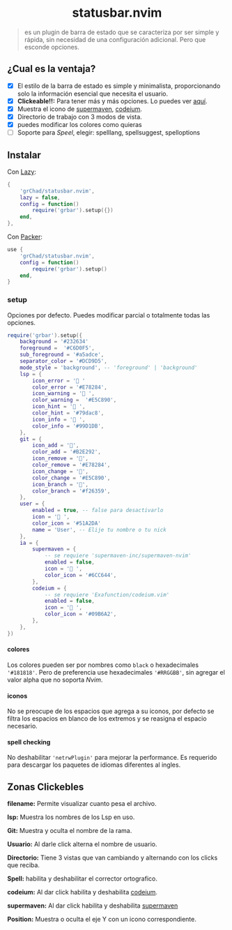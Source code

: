 <h1 align="center">statusbar.nvim</h1>

> es un plugin de barra de estado que se caracteriza por ser simple y rápida, sin necesidad de una configuración adicional. Pero que esconde opciones.

## ¿Cual es la ventaja?

- [x] El estilo de la barra de estado es simple y minimalista, proporcionando solo la información esencial que necesita el usuario.
- [x] **Clickeable!!:** Para tener más y más opciones. Lo puedes ver [aquí](#zonas-clickebles).
- [x] Muestra el icono de [supermaven](https://github.com/supermaven-inc/supermaven-nvim), [codeium](https://github.com/Exafunction/codeium.vim).
- [x] Directorio de trabajo con 3 modos de vista.
- [x] puedes modificar los colores como quieras
- [ ] Soporte para _Speel_, elegir: spelllang, spellsuggest, spelloptions

## Instalar

Con [Lazy](https://github.com/folke/lazy.nvim):

```lua
{
    'grChad/statusbar.nvim',
    lazy = false,
    config = function()
        require('grbar').setup({})
    end,
},
```

Con [Packer](https://github.com/wbthomason/packer.nvim):

```lua
use {
    'grChad/statusbar.nvim',
    config = function()
        require('grbar').setup()
    end,
}
```

### setup

Opciones por defecto. Puedes modificar parcial o totalmente todas las opciones.

```lua
require('grbar').setup({
    background = '#232634'
    foreground =  '#C6D0F5',
    sub_foreground = '#a5adce',
    separator_color = '#DCD9D5',
    mode_style = 'background', -- 'foreground' | 'background'
    lsp = {
        icon_error = ' '
        color_error = '#E78284',
        icon_warning = ' ',
        color_warning =  '#E5C890',
        icon_hint = '󰌵 ',
        color_hint = '#79dac8',
        icon_info = ' ',
        color_info = '#99D1DB',
    },
    git = {
        icon_add = '',
        color_add = '#B2E292',
        icon_remove = '',
        color_remove = '#E78284',
        icon_change = '',
        color_change = '#E5C890',
        icon_branch = '',
        color_branch = '#f26359',
    },
    user = {
        enabled = true, -- false para desactivarlo
        icon = ' ',
        color_icon = '#51A2DA'
        name = 'User', -- Elije tu nombre o tu nick
    },
    ia = {
        supermaven = {
            -- se requiere 'supermaven-inc/supermaven-nvim'
            enabled = false,
            icon = ' ',
            color_icon = '#6CC644',
        },
        codeium = {
            -- se requiere 'Exafunction/codeium.vim'
            enabled = false,
            icon = ' ',
            color_icon = '#09B6A2',
        },
    },
})
```

#### colores

Los colores pueden ser por nombres como `black` o hexadecimales `'#181818'`. Pero de preferencia use hexadecimales `'#RRGGBB'`, sin agregar el valor alpha que no soporta _Nvim_.

#### iconos

No se preocupe de los espacios que agrega a su iconos, por defecto se filtra los espacios en blanco de los extremos y se reasigna el espacio necesario.

#### spell checking

No deshabilitar `'netrwPlugin'` para mejorar la performance. Es requerido para descargar los paquetes de idiomas diferentes al ingles.

## Zonas Clickebles

**filename:** Permite visualizar cuanto pesa el archivo.

**lsp:** Muestra los nombres de los Lsp en uso.

**Git:** Muestra y oculta el nombre de la rama.

**Usuario:** Al darle click alterna el nombre de usuario.

**Directorio:** Tiene 3 vistas que van cambiando y alternando con los clicks que reciba.

**Spell:** habilita y deshabilitar el corrector ortografico.

**codeium:** Al dar click habilita y deshabilita [codeium](https://github.com/Exafunction/codeium.vim).

**supermaven:** Al dar click habilita y deshabilita [supermaven](https://github.com/supermaven-inc/supermaven-nvim)

**Position:** Muestra o oculta el eje Y con un icono correspondiente.
